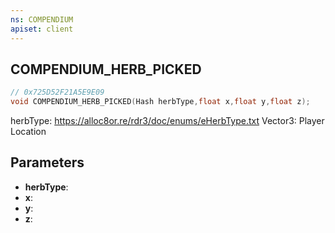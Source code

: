 ```yaml
---
ns: COMPENDIUM
apiset: client
---
```

## COMPENDIUM_HERB_PICKED

```c
// 0x725D52F21A5E9E09
void COMPENDIUM_HERB_PICKED(Hash herbType,float x,float y,float z);
```

herbType: https://alloc8or.re/rdr3/doc/enums/eHerbType.txt
Vector3: Player Location

## Parameters
* **herbType**:
* **x**:
* **y**:
* **z**:



